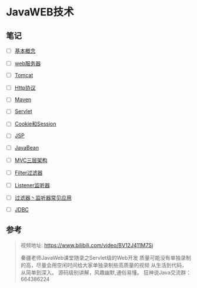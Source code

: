 # JavaWEB技术

## 笔记

- [ ] [基本概念](学相伴学习笔记/学相伴-秦疆-JavaWeb入门到实战/01-基本概念.md)
- [ ] [web服务器](学相伴学习笔记/学相伴-秦疆-JavaWeb入门到实战/02-web服务器.md)
- [ ] [Tomcat](学相伴学习笔记/学相伴-秦疆-JavaWeb入门到实战/03-Tomcat.md)
- [ ] [Http协议](学相伴学习笔记/学相伴-秦疆-JavaWeb入门到实战/04-Http协议.md)
- [ ] [Maven](学相伴学习笔记/学相伴-秦疆-JavaWeb入门到实战/05-Maven.md)
- [ ] [Servlet](学相伴学习笔记/学相伴-秦疆-JavaWeb入门到实战/06-Servlet.md)
- [ ] [Cookie和Session](学相伴学习笔记/学相伴-秦疆-JavaWeb入门到实战/07-Cookie和Session.md)
- [ ] [JSP](学相伴学习笔记/学相伴-秦疆-JavaWeb入门到实战/08-JSP.md)
- [ ] [JavaBean](学相伴学习笔记/学相伴-秦疆-JavaWeb入门到实战/09-JavaBean.md)
- [ ] [MVC三层架构](学相伴学习笔记/学相伴-秦疆-JavaWeb入门到实战/10-MVC三层架构.md)
- [ ] [Filter过滤器](学相伴学习笔记/学相伴-秦疆-JavaWeb入门到实战/11-Filter过滤器.md)
- [ ] [Listener监听器](学相伴学习笔记/学相伴-秦疆-JavaWeb入门到实战/12-Listener监听器.md)
- [ ] [过滤器丶监听器常见应用](学相伴学习笔记/学相伴-秦疆-JavaWeb入门到实战/13-过滤器丶监听器常见应用.md)
- [ ] [JDBC](学相伴学习笔记/学相伴-秦疆-JavaWeb入门到实战/14-JDBC.md)



## 参考

> 视频地址: https://www.bilibili.com/video/BV12J411M7Sj
>
> 秦疆老师JavaWeb课堂随录之Servlet级的Web开发 质量可能没有单独录制的高，尽量会用空闲时间给大家单独录制些高质量的视频 从生活到代码，从简单到深入。 源码级别讲解，风趣幽默,通俗易懂。 狂神说Java交流群：664386224